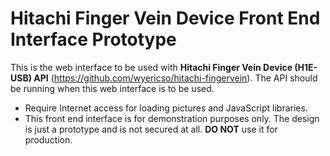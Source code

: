 # Hitachi Finger Vein Device Front End Interface Prototype #

This is the web interface to be used with **Hitachi Finger Vein Device (H1E-USB) API** (https://github.com/wyericso/hitachi-fingervein). The API should be running when this web interface is to be used.

- Require Internet access for loading pictures and JavaScript libraries.
- This front end interface is for demonstration purposes only. The design is just a prototype and is not secured at all. **DO NOT** use it for production.

